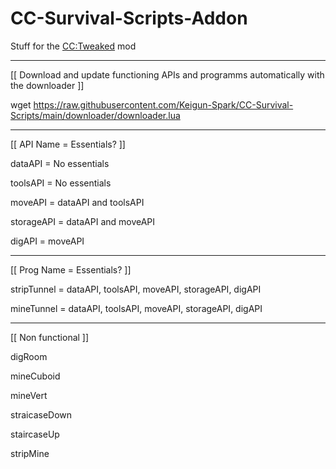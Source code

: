 # CC-Survival-Scripts-Addon

Stuff for the [CC:Tweaked](https://www.curseforge.com/minecraft/mc-mods/cc-tweaked) mod

----

[[ Download and update functioning APIs and programms automatically with the downloader ]]

wget https://raw.githubusercontent.com/Keigun-Spark/CC-Survival-Scripts/main/downloader/downloader.lua

----

[[ API Name = Essentials? ]]

dataAPI = No essentials

toolsAPI = No essentials

moveAPI = dataAPI and toolsAPI

storageAPI = dataAPI and moveAPI

digAPI = moveAPI

----

[[ Prog Name = Essentials? ]]

stripTunnel = dataAPI, toolsAPI, moveAPI, storageAPI, digAPI

mineTunnel = dataAPI, toolsAPI, moveAPI, storageAPI, digAPI

----

[[ Non functional ]]

digRoom

mineCuboid

mineVert

straicaseDown

staircaseUp

stripMine
